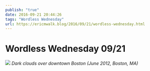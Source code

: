 ```yaml
---
publish: "true"
date: 2016-09-21 20:44:26
tags: "Wordless Wednesday"
url: https://ericmwalk.blog/2016/09/21/wordless-wednesday.html
---
```


# Wordless Wednesday 09/21

![](https://ericmwalk.blog/uploads/2022/3e64f94179.jpg)
*Dark clouds over downtown Boston (June 2012, Boston, MA)*
